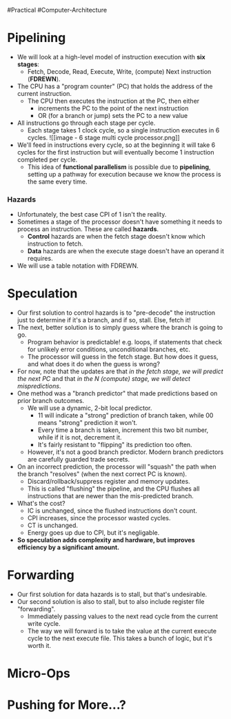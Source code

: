 #Practical #Computer-Architecture 
# Pipelining
- We will look at a high-level model of instruction execution with **six stages**:
	- Fetch, Decode, Read, Execute, Write, (compute) Next instruction (**FDREWN**).
- The CPU has a "program counter" (PC) that holds the address of the current instruction.
	- The CPU then executes the instruction at the PC, then either
		- increments the PC to the point of the next instruction
		- OR (for a branch or jump) sets the PC to a new value
- All instructions go through each stage per cycle.
	- Each stage takes 1 clock cycle, so a single instruction executes in 6 cycles.
 ![[image - 6 stage multi cycle processor.png]]
 - We'll feed in instructions every cycle, so at the beginning it will take 6 cycles for the first instruction but will eventually become 1 instruction completed per cycle.
	 - This idea of **functional parallelism** is possible due to **pipelining**, setting up a pathway for execution because we know the process is the same every time.
### Hazards
- Unfortunately, the best case CPI of 1 isn't the reality.
- Sometimes a stage of the processor doesn't have something it needs to process an instruction. These are called **hazards**.
	- **Control** hazards are when the fetch stage doesn't know which instruction to fetch.
	- **Data** hazards are when the execute stage doesn't have an operand it requires.
- We will use a table notation with FDREWN.

# Speculation
- Our first solution to control hazards is to "pre-decode" the instruction just to determine if it's a branch, and if so, stall. Else, fetch it!
- The next, better solution is to simply guess where the branch is going to go.
	- Program behavior is predictable! e.g. loops, if statements that check for unlikely error conditions, unconditional branches, etc.
	- The processor will guess in the fetch stage. But how does it guess, and what does it do when the guess is wrong?
- For now, note that the updates are that *in the fetch stage, we will predict the next PC* and that *in the N (compute) stage, we will detect mispredictions*.
- One method was a "branch predictor" that made predictions based on prior branch outcomes.
	- We will use a dynamic, 2-bit local predictor.
		- 11 will indicate a "strong" prediction of branch taken, while 00 means "strong" prediction it won't. 
		- Every time a branch is taken, increment this two bit number, while if it is not, decrement it.
		- It's fairly resistant to "flipping" its prediction too often.
	- However, it's not a good branch predictor. Modern branch predictors are carefully guarded trade secrets.
- On an incorrect prediction, the processor will "squash" the path when the branch "resolves" (when the next correct PC is known).
	- Discard/rollback/suppress register and memory updates.
	- This is called "flushing" the pipeline, and the CPU flushes all instructions that are newer than the mis-predicted branch.
- What's the cost?
	- IC is unchanged, since the flushed instructions don't count.
	- CPI increases, since the processor wasted cycles.
	- CT is unchanged. 
	- Energy goes up due to CPI, but it's negligable.
- **So speculation adds complexity and hardware, but improves efficiency by a significant amount.**

# Forwarding
- Our first solution for data hazards is to stall, but that's undesirable.
- Our second solution is also to stall, but to also include register file "forwarding".
	- Immediately passing values to the next read cycle from the current write cycle.
	- The way we will forward is to take the value at the current execute cycle to the next execute file. This takes a bunch of logic, but it's worth it.

# Micro-Ops


# Pushing for More...?
